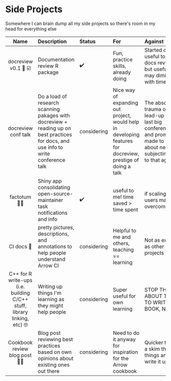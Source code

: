 # Side Projects

Somewhere I can brain dump all my side projects so there's room in my head for everything else

| Name        | Description    | Status  | For | Against | Decision |
|:-------------:|:-------------|:-----|:----------|:-----|:----|
| docreview v0.1 :book: :ballot_box_with_check: | Documentation review R package |  :heavy_check_mark: | Fun, practice skills, already doing | Started off as useful to Arrow docs reviewing but usefulness may diminish with time | Carry on with |
| docreview conf talk | Do a load of research scanning pakages with docreview + reading up on best practices for docs, and use info to write conference talk | considering | Nice way of expanding out project, would help in developing features for docreview, prestige of doing a talk | The absolute trauma of the lead-up to the last big conference talk and promises made to self about never subjecting self to that again | Do user group talk, this could get time consuming and Arrow stuff is higher priority |
| factotum :man_office_worker: | Shiny app consolidating open-source-maintainer task notifications and info | :heavy_check_mark:  | useful to me! time saved > time spent | if scaling out to users may get overcomplicated | Minimal time |
| CI docs :spaghetti: | pretty pictures, descriptions, and annotations to help people understand Arrow CI | considering | Helpful to me and others, teaching == learning | Not as exciting as other projects | Start off with notes stuck to office wall, see where it goes |
| C++ for R write-ups (i.e. building C/C++ stuff, library linking, etc) :nerd_face: | Writing up things I'm learning as they might help people | considering | Super useful for own learning | STOP THINKING ABOUT  TRYING TO WRITE A BOOK, NIC | Start off with notes stuck to office wall, see where it goes |
| Cookbook review blog post 👩‍🍳 | Blog post reviewing best practices based on own opinions about existing ones out there | considering | Need to do it anyway for inspiration for the Arrow cookbook | Quicker to have a skim through things and not write it up 😉 | Start off with notes stuck to office wall, see where it goes |
